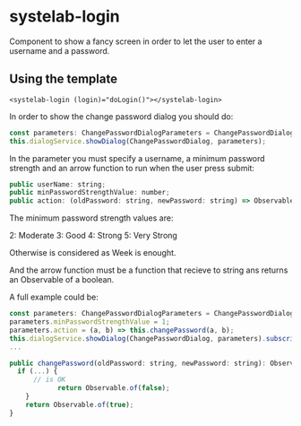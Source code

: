 # systelab-login

Component to show a fancy screen in order to let the user to enter a username and a password.

## Using the template

```
<systelab-login (login)="doLogin()"></systelab-login>
```

In order to show the change password dialog you should do:

```javascript
const parameters: ChangePasswordDialogParameters = ChangePasswordDialog.getParameters();
this.dialogService.showDialog(ChangePasswordDialog, parameters);
```

In the parameter you must specify a username, a minimum password strength and an arrow function to run when the user press submit:

```javascript
public userName: string;
public minPasswordStrengthValue: number;
public action: (oldPassword: string, newPassword: string) => Observable<boolean>;
```

The minimum password strength values are:

2: Moderate
3: Good
4: Strong
5: Very Strong

Otherwise is considered as Week is enought.

And the arrow function must be a function that recieve to string ans returns an Observable of a boolean.

A full example could be:

```javascript
const parameters: ChangePasswordDialogParameters = ChangePasswordDialog.getParameters();
parameters.minPasswordStrengthValue = 1;
parameters.action = (a, b) => this.changePassword(a, b);
this.dialogService.showDialog(ChangePasswordDialog, parameters).subscribe();
...

public changePassword(oldPassword: string, newPassword: string): Observable<boolean> {
  if (...) {
      // is OK
			return Observable.of(false);
	}
	return Observable.of(true);
}
```
